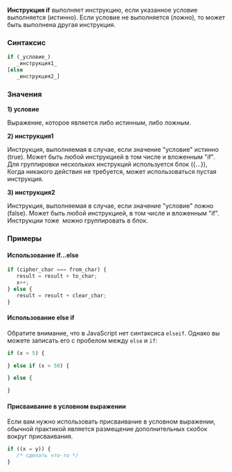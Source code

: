 **Инструкция if** выполняет инструкцию, если указанное условие выполняется (истинно). Если условие не выполняется (ложно), то может быть выполнена другая инструкция.

### Синтаксис
```javascript
if (_условие_)
   _инструкция1_
[else
   _инструкция2_]
```

### Значения 
__1) условие__

Выражение, которое является либо истинным, либо ложным.

__2) инструкция1__

Инструкция, выполняемая в случае, если значение "условиe" истинно (true). Может быть любой инструкцией в том числе и вложенным "if". Для группировки нескольких инструкций используется блок ({...}), Когда никакого действия не требуется, может использоваться пустая инструкция.

__3) инструкция2__

Инструкция, выполняемая в случае, если значение "условиe" ложно (false). Может быть любой инструкцией, в том числе и вложенным "if". Инструкции тоже  можно группировать в блок.

### Примеры 
#### Использование if...else

```javascript
if (cipher_char === from_char) {
   result = result + to_char;
   x++;
} else {
   result = result + clear_char;
}
```

#### Использование else if

Обратите внимание, что в JavaScript нет синтаксиса `elseif`. Однако вы можете записать его с пробелом между `else` и `if`:

```javascript
if (x > 5) {

} else if (x > 50) {

} else {

}
```

#### Присваивание в условном выражении

Если вам нужно использовать присваивание в условном выражении, обычной практикой является размещение дополнительных скобок вокруг присваивания.

```javascript
if ((x = y)) {
   /* сделать что-то */
}
```